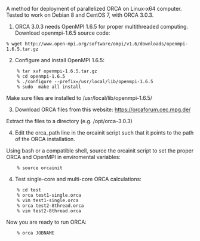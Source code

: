 A method for deployment of parallelized ORCA on Linux-x64 computer. Tested to work on Debian 8 and CentOS 7, with ORCA 3.0.3.


1. ORCA 3.0.3 needs OpenMPI 1.6.5 for proper multithreaded computing. Download openmpi-1.6.5 source code:

```
% wget http://www.open-mpi.org/software/ompi/v1.6/downloads/openmpi-1.6.5.tar.gz
```

2. Configure and install OpenMPI 1.6.5:

```
    % tar xvf openmpi-1.6.5.tar.gz
    % cd openmpi-1.6.5
    % ./configure --prefix=/usr/local/lib/openmpi-1.6.5
    % sudo  make all install
```

Make sure files are installed to /usr/local/lib/openmpi-1.6.5/

3. Download ORCA files from this website: https://orcaforum.cec.mpg.de/

Extract the files to a directory (e.g. /opt/orca-3.0.3)

4. Edit the orca_path line in the orcainit script such that it points to the path of the ORCA installation.

Using bash or a compatible shell, source the orcainit script to set the proper ORCA and OpenMPI in enviromental variables:
```
    % source orcainit
```

4. Test single-core and multi-core ORCA calculations:
```
    % cd test
	% orca test1-single.orca
    % vim test1-single.orca
	% orca test2-8thread.orca
    % vim test2-8thread.orca
```

Now you are ready to run ORCA:
```
    % orca JOBNAME
```
